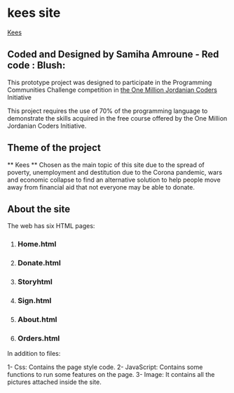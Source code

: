 # kees site
[Kees](image/logo.png)
## Coded and Designed by Samiha Amroune - Red code : Blush: 

This prototype project was designed to participate in the Programming Communities Challenge competition in [the One Million Jordanian Coders](https://jordaniancoders.com/) Initiative

This project requires the use of 70% of the programming language to demonstrate the skills acquired in the free course offered by the One Million Jordanian Coders Initiative.

## Theme of the project

** Kees ** Chosen as the main topic of this site due to the spread of poverty, unemployment and destitution due to the Corona pandemic, wars and economic collapse to find an alternative solution to help people move away from financial aid that not everyone may be able to donate.


## About the site

The web has six HTML pages:

1. ### Home.html
2. ### Donate.html
3. ### Storyhtml
4. ### Sign.html
5. ### About.html
6. ### Orders.html

In addition to files:

1- Css: Contains the page style code.
2- JavaScript: Contains some functions to run some features on the page.
3- Image: It contains all the pictures attached inside the site.
